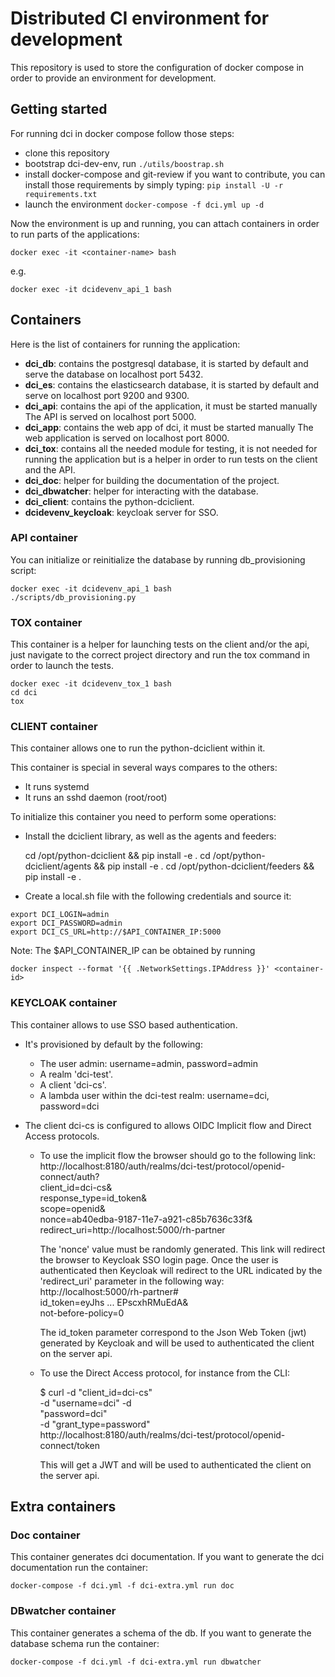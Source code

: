 # Distributed CI environment for development

This repository is used to store the configuration of docker
compose in order to provide an environment for development.

## Getting started

For running dci in docker compose follow those steps:

 * clone this repository
 * bootstrap dci-dev-env, run `./utils/boostrap.sh`
 * install docker-compose and git-review if you want to contribute,
   you can install those requirements by simply typing:
   `pip install -U -r requirements.txt`
 * launch the environment `docker-compose -f dci.yml up -d`

Now the environment is up and running, you can attach containers in order to
run parts of the applications:

    docker exec -it <container-name> bash

e.g.

    docker exec -it dcidevenv_api_1 bash

## Containers

Here is the list of containers for running the application:

 * **dci_db**: contains the postgresql database, it is started by default and
   serve the database on localhost port 5432.
 * **dci_es**: contains the elasticsearch database, it is started by default and
   serve on localhost port 9200 and 9300.
 * **dci_api**: contains the api of the application, it must be started manually
   The API is served on localhost port 5000.
 * **dci_app**: contains the web app of dci, it must be started manually
   The web application is served on localhost port 8000.
 * **dci_tox**: contains all the needed module for testing, it is not needed
   for running the application but is a helper in order to run tests
   on the client and the API.
 * **dci_doc**: helper for building the documentation of the project.
 * **dci_dbwatcher**: helper for interacting with the database.
 * **dci_client**: contains the python-dciclient.
 * **dcidevenv_keycloak**: keycloak server for SSO.


### API container

You can initialize or reinitialize the database by running db_provisioning script:

    docker exec -it dcidevenv_api_1 bash
    ./scripts/db_provisioning.py

### TOX container

This container is a helper for launching tests on the client and/or the api,
just navigate to the correct project directory and run the tox command in order to launch the tests.

    docker exec -it dcidevenv_tox_1 bash
    cd dci
    tox

### CLIENT container

This container allows one to run the python-dciclient within it.

This container is special in several ways compares to the others:

 * It runs systemd
 * It runs an sshd daemon (root/root)

To initialize this container you need to perform some operations:

 * Install the dciclient library, as well as the agents and feeders:

    cd /opt/python-dciclient && pip install -e .
    cd /opt/python-dciclient/agents && pip install -e .
    cd /opt/python-dciclient/feeders && pip install -e .


 * Create a local.sh file with the following credentials and source it:

```shell
export DCI_LOGIN=admin
export DCI_PASSWORD=admin
export DCI_CS_URL=http://$API_CONTAINER_IP:5000
```

Note: The $API_CONTAINER_IP can be obtained by running

    docker inspect --format '{{ .NetworkSettings.IPAddress }}' <container-id>

### KEYCLOAK container

This container allows to use SSO based authentication.

* It's provisioned by default by the following:

    - The user admin: username=admin, password=admin
    - A realm 'dci-test'.
    - A client 'dci-cs'.
    - A lambda user within the dci-test realm: username=dci, password=dci

* The client dci-cs is configured to allows OIDC Implicit flow and Direct Access protocols.

    - To use the implicit flow the browser should go to the following link:
      http://localhost:8180/auth/realms/dci-test/protocol/openid-connect/auth?\
      client_id=dci-cs&\
      response_type=id_token&\
      scope=openid&\
      nonce=ab40edba-9187-11e7-a921-c85b7636c33f&\
      redirect_uri=http://localhost:5000/rh-partner

      The 'nonce' value must be randomly generated. This link will redirect the browser to
      Keycloak SSO login page. Once the user is authenticated then Keycloak will redirect
      to the URL indicated by the 'redirect_uri' parameter in the following way:
      http://localhost:5000/rh-partner#\
      id_token=eyJhs ... EPscxhRMuEdA&\
      not-before-policy=0

      The id_token parameter correspond to the Json Web Token (jwt) generated by Keycloak
      and will be used to authenticated the client on the server api.

    - To use the Direct Access protocol, for instance from the CLI:

      $ curl -d "client_id=dci-cs"\
      -d "username=dci" -d\
      "password=dci"\
      -d "grant_type=password"\
      http://localhost:8180/auth/realms/dci-test/protocol/openid-connect/token

      This will get a JWT and will be used to authenticated the client on the server api.

## Extra containers

### Doc container

This container generates dci documentation.
If you want to generate the dci documentation run the container:

    docker-compose -f dci.yml -f dci-extra.yml run doc

### DBwatcher container

This container generates a schema of the db.
If you want to generate the database schema run the container:

    docker-compose -f dci.yml -f dci-extra.yml run dbwatcher
